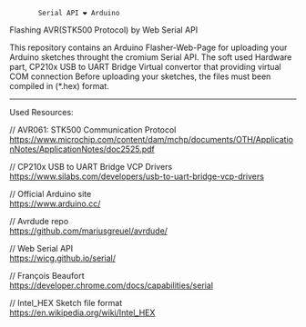            Serial API ❤ ️Arduino

Flashing AVR(STK500 Protocol) by Web Serial API


This repository contains an Arduino Flasher-Web-Page for uploading your Arduino sketches throught the cromium Serial API. 
The soft used Hardware part, CP210x USB to UART Bridge Virtual convertor that providing virtual COM connection
Before uploading your sketches, the files must been compiled in (*.hex) format.


*********************************************


Used Resources:

// AVR061: STK500 Communication Protocol
https://www.microchip.com/content/dam/mchp/documents/OTH/ApplicationNotes/ApplicationNotes/doc2525.pdf

// CP210x USB to UART Bridge VCP Drivers           
https://www.silabs.com/developers/usb-to-uart-bridge-vcp-drivers

// Official Arduino site           
https://www.arduino.cc/

// Avrdude repo           
https://github.com/mariusgreuel/avrdude/

// Web Serial API           
https://wicg.github.io/serial/

// François Beaufort           
https://developer.chrome.com/docs/capabilities/serial

// Intel_HEX Sketch file format           
https://en.wikipedia.org/wiki/Intel_HEX
